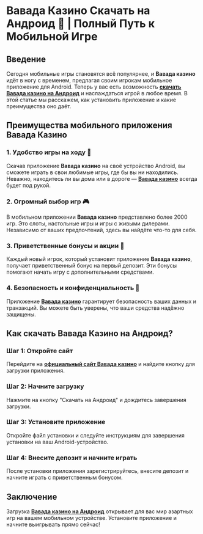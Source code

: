 # Вавада Казино Скачать на Андроид 🎲 | Полный Путь к Мобильной Игре

## Введение

Сегодня мобильные игры становятся всё популярнее, и **Вавада казино** идёт в ногу с временем, предлагая своим игрокам мобильное приложение для Android. Теперь у вас есть возможность **[скачать Вавада казино на Андроид](https://vavadapartner.pro/?promo=ea5c9275-6854-4505-94fc-95ab18221945-linkb2)** и наслаждаться игрой в любое время. В этой статье мы расскажем, как установить приложение и какие преимущества оно даёт.

## Преимущества мобильного приложения Вавада Казино

### 1. Удобство игры на ходу 📲

Скачав приложение **Вавада казино** на своё устройство Android, вы сможете играть в свои любимые игры, где бы вы ни находились. Неважно, находитесь ли вы дома или в дороге — **[Вавада казино](https://vavadapartner.pro/?promo=ea5c9275-6854-4505-94fc-95ab18221945-linkb2)** всегда будет под рукой.

### 2. Огромный выбор игр 🎮

В мобильном приложении **Вавада казино** представлено более 2000 игр. Это слоты, настольные игры и игры с живыми дилерами. Независимо от ваших предпочтений, здесь вы найдёте что-то для себя.

### 3. Приветственные бонусы и акции 🎁

Каждый новый игрок, который установит приложение **Вавада казино**, получает приветственный бонус на первый депозит. Эти бонусы помогают начать игру с дополнительными средствами.

### 4. Безопасность и конфиденциальность 💼

Приложение **[Вавада казино](https://vavadapartner.pro/?promo=ea5c9275-6854-4505-94fc-95ab18221945-linkb2)** гарантирует безопасность ваших данных и транзакций. Вы можете быть уверены, что ваши средства надёжно защищены.

## Как скачать Вавада Казино на Андроид?

### Шаг 1: Откройте сайт

Перейдите на **[официальный сайт Вавада казино](https://vavadapartner.pro/?promo=ea5c9275-6854-4505-94fc-95ab18221945-linkb2)** и найдите кнопку для загрузки приложения.

### Шаг 2: Начните загрузку

Нажмите на кнопку "Скачать на Андроид" и дождитесь завершения загрузки.

### Шаг 3: Установите приложение

Откройте файл установки и следуйте инструкциям для завершения установки на ваш Android-устройство.

### Шаг 4: Внесите депозит и начните играть

После установки приложения зарегистрируйтесь, внесите депозит и начните играть с приветственным бонусом.

## Заключение

Загрузка **[Вавада казино на Андроид](https://vavadapartner.pro/?promo=ea5c9275-6854-4505-94fc-95ab18221945-linkb2)** открывает для вас мир азартных игр на вашем мобильном устройстве. Установите приложение и начните выигрывать прямо сейчас!
